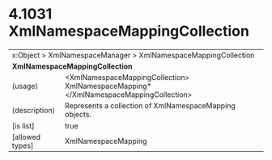 <html dir="LTR" xmlns:mshelp="http://msdn.microsoft.com/mshelp" xmlns:ddue="http://ddue.schemas.microsoft.com/authoring/2003/5" xmlns:xlink="http://www.w3.org/1999/xlink" xmlns:tool="http://www.microsoft.com/tooltip">

<body>
 <input type="hidden" id="userDataCache" class="userDataStyle">
 <input type="hidden" id="hiddenScrollOffset">
 <img id="dropDownImage" style="display:none; height:0; width:0;" src="../local/drpdown.gif">
 <img id="dropDownHoverImage" style="display:none; height:0; width:0;" src="../local/drpdown_orange.gif">
 <img id="collapseImage" style="display:none; height:0; width:0;" src="../local/collapse.gif">
 <img id="expandImage" style="display:none; height:0; width:0;" src="../local/exp.gif">
 <img id="collapseAllImage" style="display:none; height:0; width:0;" src="../local/collall.gif">
 <img id="expandAllImage" style="display:none; height:0; width:0;" src="../local/expall.gif">
 <img id="copyImage" style="display:none; height:0; width:0;" src="../local/copycode.gif">
 <img id="copyHoverImage" style="display:none; height:0; width:0;" src="../local/copycodeHighlight.gif">
 <div id="header"><h1 class="heading">4.1031 XmlNamespaceMappingCollection</h1></div>

 <div id="mainSection">
 <div id="mainBody">
 <div id="allHistory" class="saveHistory" onsave="saveAll()" onload="loadAll()"></div>
 <p xmlns:wsd="http://wsdev.schemas.microsoft.com/authoring/2008/2" xmlns:msxsl="urn:schemas-microsoft-com:xslt" xmlns:script="urn:script" xmlns:build="urn:build">
 </p>
 <div id="sectionSection0" class="section" name="collapseableSection">
 <content xmlns="http://ddue.schemas.microsoft.com/authoring/2003/5" xmlns:wsd="http://wsdev.schemas.microsoft.com/authoring/2008/2" xmlns:msxsl="urn:schemas-microsoft-com:xslt" xmlns:script="urn:script" xmlns:build="urn:build">
 </content>
 </div>
 <div id="sectionSection1" class="section" name="collapseableSection">
 <content xmlns="http://ddue.schemas.microsoft.com/authoring/2003/5" xmlns:wsd="http://wsdev.schemas.microsoft.com/authoring/2008/2" xmlns:msxsl="urn:schemas-microsoft-com:xslt" xmlns:script="urn:script" xmlns:build="urn:build">
 <table class="ProtocolAuthoredTable" xmlns="">
 <tr><td colspan="2">
<mshelp:link keywords="86913f34-aa06-4c94-9f09-83936a822fd8" tabindex="0">x:Object</mshelp:link> &gt; <mshelp:link keywords="46017d47-fe13-4a82-814e-815c998fabd1" tabindex="0">XmlNamespaceManager</mshelp:link> &gt; <mshelp:link keywords="cf8d27cd-a4cf-48ca-bc3b-9dfd332ca838" tabindex="0">XmlNamespaceMappingCollection</mshelp:link> </td>
 </tr>
 <tr><td colspan="2">
 <b>
XmlNamespaceMappingCollection </b>
 </td>
 </tr>
 <tr><td><div class="indent0">(usage)</div></td>
 <td>&lt;XmlNamespaceMappingCollection&gt; <mshelp:link keywords="c13e1931-d05b-490c-910a-01593566e565" tabindex="0">XmlNamespaceMapping</mshelp:link>* &lt;/XmlNamespaceMappingCollection&gt; </td>
 </tr>
 <tr><td><div class="indent0">(description)</div></td>
 <td>Represents a collection of XmlNamespaceMapping objects. </td>
 </tr>
 <tr><td><div class="indent0">[is list]</div></td>
 <td>true </td>
 </tr>
 <tr><td><div class="indent0">[allowed types]</div></td>
 <td><mshelp:link keywords="c13e1931-d05b-490c-910a-01593566e565" tabindex="0">XmlNamespaceMapping</mshelp:link> </td>
 </tr>
</table>
 </content>
 </div>
 <!--[if gte IE 5]>
 <tool:tip element="languageFilterToolTip" avoidmouse="false"/>
 <![endif]-->
 </div>
 <a name="feedback"></a><span></span>
 </div>
</body></html>
